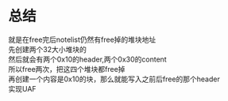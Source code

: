 # 总结
就是在free完后notelist仍然有free掉的堆块地址<br>
先创建两个32大小堆块的<br>
然后就会有两个0x10的header,两个0x30的content<br>
所以free两次，把这四个堆块都free掉<br>
再创建一个内容是0x10的块，那么就能写入之前后free的那个header<br>
实现UAF<br>